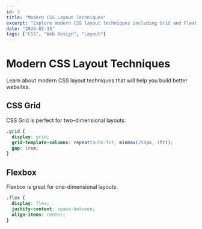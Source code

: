 ```yaml
---
id: 3
title: "Modern CSS Layout Techniques"
excerpt: "Explore modern CSS layout techniques including Grid and Flexbox."
date: "2024-02-15"
tags: ["CSS", "Web Design", "Layout"]
---
```


# Modern CSS Layout Techniques

Learn about modern CSS layout techniques that will help you build better websites.

## CSS Grid

CSS Grid is perfect for two-dimensional layouts:

```css
.grid {
  display: grid;
  grid-template-columns: repeat(auto-fit, minmax(250px, 1fr));
  gap: 1rem;
}
```

## Flexbox

Flexbox is great for one-dimensional layouts:

```css
.flex {
  display: flex;
  justify-content: space-between;
  align-items: center;
}
```